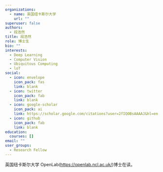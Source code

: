 ```yaml
---
organizations:
  - name: 英国纽卡斯尔大学
    url: ""
superuser: false
authors:
  - 段浩然
title: 段浩然
role: 博士生
bio: ""
interests:
  - Deep Learning
  - Computer Vision
  - Ubiquitous Computing
  - loT
social:
  - icon: envelope
    icon_pack: fas
    link: blank
  - icon: twitter
    icon_pack: fab
    link: blank
  - icon: google-scholar
    icon_pack: ai
    link: https://scholar.google.com/citations?user=2fIQOBsAAAAJ&hl=en
  - icon: github
    icon_pack: fab
    link: blank
education:
  courses: []
email: ""
user_groups:
  - Research Fellow
---
```

英国纽卡斯尔大学 OpenLab(https://openlab.ncl.ac.uk/)博士在读。